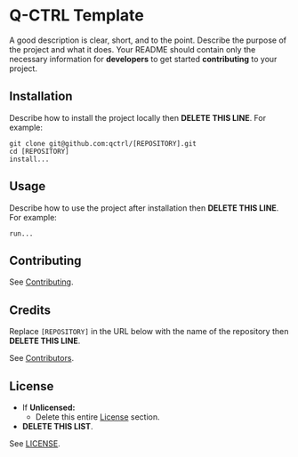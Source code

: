 # Q-CTRL Template

A good description is clear, short, and to the point. Describe the purpose of the project and what it does. Your README should contain only the necessary information for **developers** to get started **contributing** to your project.

## Installation

Describe how to install the project locally then **DELETE THIS LINE**. For example:

```shell
git clone git@github.com:qctrl/[REPOSITORY].git
cd [REPOSITORY]
install...
```

## Usage

Describe how to use the project after installation then **DELETE THIS LINE**. For example:

```shell
run...
```

## Contributing

See [Contributing](https://code.q-ctrl.com/contributing).

## Credits

Replace `[REPOSITORY]` in the URL below with the name of the repository then **DELETE THIS LINE**.

See [Contributors](https://github.com/qctrl/[REPOSITORY]/graphs/contributors).

## License

- If **Unlicensed:**
  - Delete this entire [License](#license) section.
- **DELETE THIS LIST**.

See [LICENSE](https://github.com/qctrl/[REPOSITORY]/blob/master/LICENSE).
